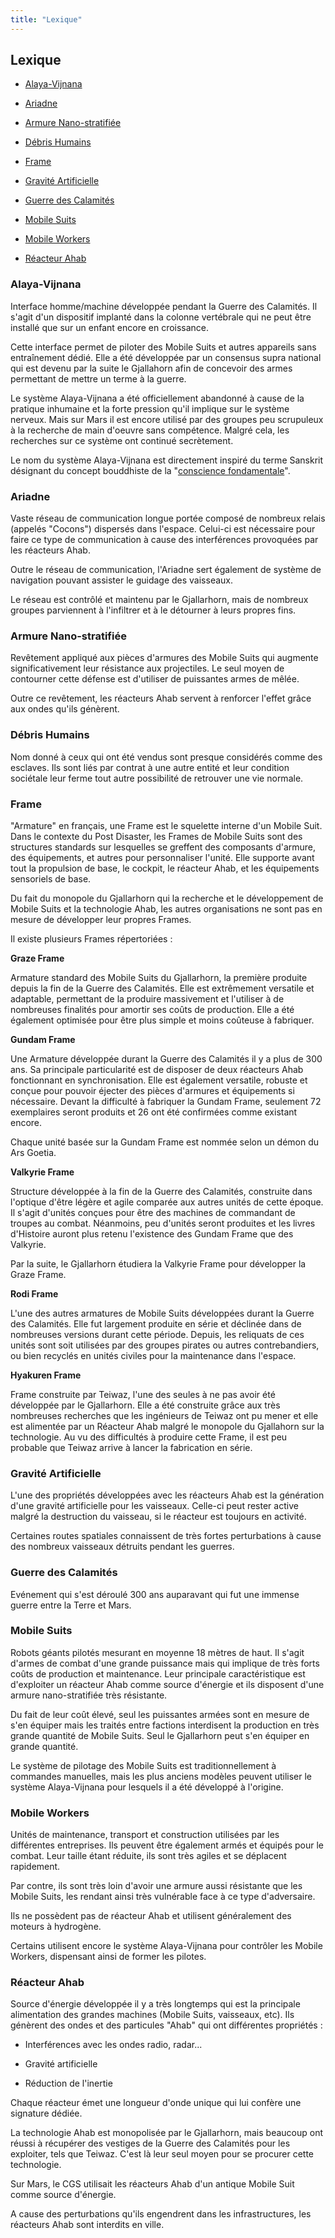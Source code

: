 ```yaml
---
title: "Lexique"
---
```


Lexique
-------



- [Alaya-Vijnana](#alaya-vijnana)   
 
- [Ariadne](#ariadne)   
 
- [Armure Nano-stratifiée](#armure-nano-stratifie)   
 
- [Débris Humains](#dbris-humains)   
 
- [Frame](#frame)   
 
- [Gravité Artificielle](#gravit-artificielle)   
 
- [Guerre des Calamités](#guerre-des-calamits)   
 
- [Mobile Suits](#mobile-suits)   
 
- [Mobile Workers](#mobile-workers)   
 
- [Réacteur Ahab](#racteur-ahab)   




### Alaya-Vijnana


Interface homme/machine développée pendant la Guerre des Calamités. Il s'agit d'un dispositif implanté dans la colonne vertébrale qui ne peut être installé que sur un enfant encore en croissance.   

Cette interface permet de piloter des Mobile Suits et autres appareils sans entraînement dédié. Elle a été développée par un consensus supra national qui est devenu par la suite le Gjallahorn afin de concevoir des armes permettant de mettre un terme à la guerre.   

  

Le système Alaya-Vijnana a été officiellement abandonné à cause de la pratique inhumaine et la forte pression qu'il implique sur le système nerveux. Mais sur Mars il est encore utilisé par des groupes peu scrupuleux à la recherche de main d'oeuvre sans compétence. Malgré cela, les recherches sur ce système ont continué secrètement.  

  

Le nom du système Alaya-Vijnana est directement inspiré du terme Sanskrit désignant du concept bouddhiste de la "[conscience fondamentale](https://fr.wikipedia.org/wiki/Ālayavijñāna)". 


### Ariadne


Vaste réseau de communication longue portée composé de nombreux relais (appelés "Cocons") dispersés dans l'espace. Celui-ci est nécessaire pour faire ce type de communication à cause des interférences provoquées par les réacteurs Ahab.  

Outre le réseau de communication, l'Ariadne sert également de système de navigation pouvant assister le guidage des vaisseaux.   

  

Le réseau est contrôlé et maintenu par le Gjallarhorn, mais de nombreux groupes parviennent à l'infiltrer et à le détourner à leurs propres fins. 


### Armure Nano-stratifiée


Revêtement appliqué aux pièces d'armures des Mobile Suits qui augmente significativement leur résistance aux projectiles. Le seul moyen de contourner cette défense est d'utiliser de puissantes armes de mêlée.   

Outre ce revêtement, les réacteurs Ahab servent à renforcer l'effet grâce aux ondes qu'ils génèrent. 


### Débris Humains


Nom donné à ceux qui ont été vendus sont presque considérés comme des esclaves. Ils sont liés par contrat à une autre entité et leur condition sociétale leur ferme tout autre possibilité de retrouver une vie normale.  




### Frame


"Armature" en français, une Frame est le squelette interne d'un Mobile Suit. Dans le contexte du Post Disaster, les Frames de Mobile Suits sont des structures standards sur lesquelles se greffent des composants d'armure, des équipements, et autres pour personnaliser l'unité. Elle supporte avant tout la propulsion de base, le cockpit, le réacteur Ahab, et les équipements sensoriels de base.   

  

Du fait du monopole du Gjallarhorn qui la recherche et le développement de Mobile Suits et la technologie Ahab, les autres organisations ne sont pas en mesure de développer leur propres Frames.   

  

Il existe plusieurs Frames répertoriées :   

  

**Graze Frame**  

  

Armature standard des Mobile Suits du Gjallarhorn, la première produite depuis la fin de la Guerre des Calamités. Elle est extrêmement versatile et adaptable, permettant de la produire massivement et l'utiliser à de nombreuses finalités pour amortir ses coûts de production. Elle a été également optimisée pour être plus simple et moins coûteuse à fabriquer.   

  

**Gundam Frame**  

  

Une Armature développée durant la Guerre des Calamités il y a plus de 300 ans. Sa principale particularité est de disposer de deux réacteurs Ahab fonctionnant en synchronisation. Elle est également versatile, robuste et conçue pour pouvoir éjecter des pièces d'armures et équipements si nécessaire. Devant la difficulté à fabriquer la Gundam Frame, seulement 72 exemplaires seront produits et 26 ont été confirmées comme existant encore.   

Chaque unité basée sur la Gundam Frame est nommée selon un démon du Ars Goetia.   

  

**Valkyrie Frame**  

  

Structure développée à la fin de la Guerre des Calamités, construite dans l'optique d'être légère et agile comparée aux autres unités de cette époque. Il s'agit d'unités conçues pour être des machines de commandant de troupes au combat. Néanmoins, peu d'unités seront produites et les livres d'Histoire auront plus retenu l'existence des Gundam Frame que des Valkyrie.   

Par la suite, le Gjallarhorn étudiera la Valkyrie Frame pour développer la Graze Frame.  

  

**Rodi Frame**  

  

L'une des autres armatures de Mobile Suits développées durant la Guerre des Calamités. Elle fut largement produite en série et déclinée dans de nombreuses versions durant cette période. Depuis, les reliquats de ces unités sont soit utilisées par des groupes pirates ou autres contrebandiers, ou bien recyclés en unités civiles pour la maintenance dans l'espace.   

  

**Hyakuren Frame**  

  

Frame construite par Teiwaz, l'une des seules à ne pas avoir été développée par le Gjallarhorn. Elle a été construite grâce aux très nombreuses recherches que les ingénieurs de Teiwaz ont pu mener et elle est alimentée par un Réacteur Ahab malgré le monopole du Gjallahorn sur la technologie. Au vu des difficultés à produire cette Frame, il est peu probable que Teiwaz arrive à lancer la fabrication en série. 


### Gravité Artificielle


L'une des propriétés développées avec les réacteurs Ahab est la génération d'une gravité artificielle pour les vaisseaux. Celle-ci peut rester active malgré la destruction du vaisseau, si le réacteur est toujours en activité.   

Certaines routes spatiales connaissent de très fortes perturbations à cause des nombreux vaisseaux détruits pendant les guerres. 


### Guerre des Calamités


Evénement qui s'est déroulé 300 ans auparavant qui fut une immense guerre entre la Terre et Mars.


### Mobile Suits


Robots géants pilotés mesurant en moyenne 18 mètres de haut. Il s'agit d'armes de combat d'une grande puissance mais qui implique de très forts coûts de production et maintenance. Leur principale caractéristique est d'exploiter un réacteur Ahab comme source d'énergie et ils disposent d'une armure nano-stratifiée très résistante.   

Du fait de leur coût élevé, seul les puissantes armées sont en mesure de s'en équiper mais les traités entre factions interdisent la production en très grande quantité de Mobile Suits. Seul le Gjallarhorn peut s'en équiper en grande quantité.   

  

Le système de pilotage des Mobile Suits est traditionnellement à commandes manuelles, mais les plus anciens modèles peuvent utiliser le système Alaya-Vijnana pour lesquels il a été développé à l'origine. 


### Mobile Workers


Unités de maintenance, transport et construction utilisées par les différentes entreprises. Ils peuvent être également armés et équipés pour le combat. Leur taille étant réduite, ils sont très agiles et se déplacent rapidement.   

Par contre, ils sont très loin d'avoir une armure aussi résistante que les Mobile Suits, les rendant ainsi très vulnérable face à ce type d'adversaire.   

Ils ne possèdent pas de réacteur Ahab et utilisent généralement des moteurs à hydrogène.   

  

Certains utilisent encore le système Alaya-Vijnana pour contrôler les Mobile Workers, dispensant ainsi de former les pilotes. 


### Réacteur Ahab


Source d'énergie développée il y a très longtemps qui est la principale alimentation des grandes machines (Mobile Suits, vaisseaux, etc). Ils génèrent des ondes et des particules "Ahab" qui ont différentes propriétés :   

  
* Interférences avec les ondes radio, radar...
  
* Gravité artificielle
  
* Réduction de l'inertie
  

  

Chaque réacteur émet une longueur d'onde unique qui lui confère une signature dédiée.   

  

La technologie Ahab est monopolisée par le Gjallarhorn, mais beaucoup ont réussi à récupérer des vestiges de la Guerre des Calamités pour les exploiter, tels que Teiwaz. C'est là leur seul moyen pour se procurer cette technologie.   

Sur Mars, le CGS utilisait les réacteurs Ahab d'un antique Mobile Suit comme source d'énergie.   

  

A cause des perturbations qu'ils engendrent dans les infrastructures, les réacteurs Ahab sont interdits en ville. 


